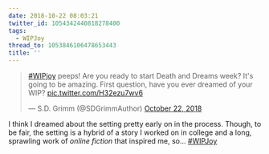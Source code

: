 ```yaml
---
date: 2018-10-22 08:03:21
twitter_id: 1054342440818278400
tags:
  - WIPJoy
thread_to: 1053846106478653443
title: ''
---
```


<blockquote class="twitter-tweet"><p lang="en" dir="ltr"><a href="https://twitter.com/hashtag/WIPjoy?src=hash&amp;ref_src=twsrc%5Etfw">#WIPjoy</a> peeps! Are you ready to start Death and Dreams week? It&#39;s going to be amazing. First question, have you ever dreamed of your WIP? <a href="https://t.co/H32ezu7wv6">pic.twitter.com/H32ezu7wv6</a></p>&mdash; S.D. Grimm (@SDGrimmAuthor) <a href="https://twitter.com/SDGrimmAuthor/status/1054221263625961478?ref_src=twsrc%5Etfw">October 22, 2018</a></blockquote>
<script async src="https://platform.twitter.com/widgets.js" charset="utf-8"></script>

I think I dreamed about the setting pretty early on in the process. Though, to be fair, the setting is a hybrid of a story I worked on in college and a long, sprawling work of _online fiction_ that inspired me, so… [#WIPJoy](https://twitter.com/hashtag/WIPJoy)
